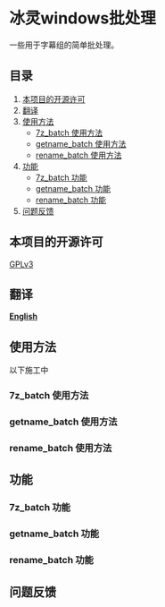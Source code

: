 # 冰灵windows批处理

一些用于字幕组的简单批处理。

## 目录

1. [本项目的开源许可](#本项目的开源许可)
2. [翻译](#翻译)
3. [使用方法](#使用方法)
   - [7z_batch 使用方法](#7z_batch-使用方法)
   - [getname_batch 使用方法](#getname_batch-使用方法)
   - [rename_batch 使用方法](#rename_batch-使用方法)
4. [功能](#功能)
   - [7z_batch 功能](#7z_batch-功能)
   - [getname_batch 功能](#getname_batch-功能)
   - [rename_batch 功能](#rename_batch-功能)
5. [问题反馈](#问题反馈)

## 本项目的开源许可

[GPLv3](../LICENSE)

## 翻译

[**English**](../README.md)

## 使用方法

以下施工中

### 7z_batch 使用方法

### getname_batch 使用方法

### rename_batch 使用方法

## 功能

### 7z_batch 功能

### getname_batch 功能

### rename_batch 功能

## 问题反馈